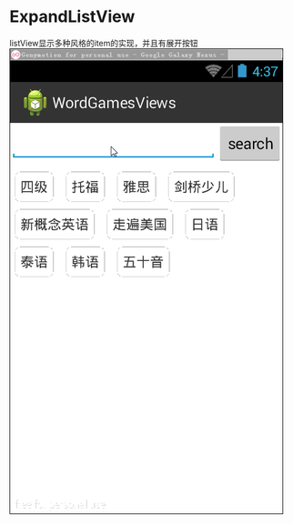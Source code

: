 # ExpandListView
listView显示多种风格的item的实现，并且有展开按钮
![](https://github.com/ljnwork/ExpandListView/blob/master/demo.gif)
